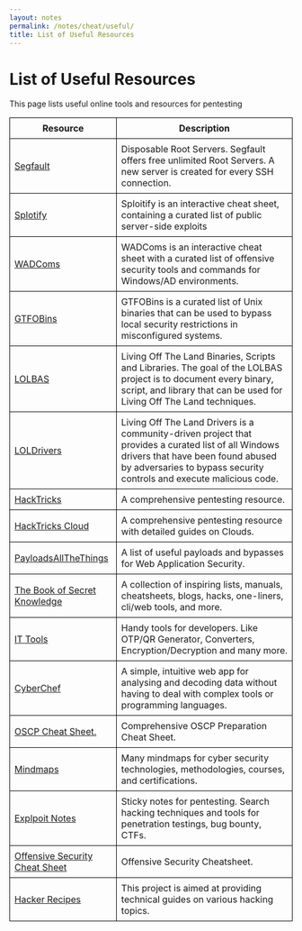 ```yaml
---
layout: notes
permalink: /notes/cheat/useful/
title: List of Useful Resources
---
```


# List of Useful Resources

This page lists useful online tools and resources for pentesting 

<table style="border-collapse: collapse; width: 100%;">
  <tr style="border: 1px solid black;">
    <th style="border: 1px solid black; padding: 8px;">Resource</th>
    <th style="border: 1px solid black; padding: 8px;">Description</th>
  </tr>
  <tr style="border: 1px solid black;">
    <td style="border: 1px solid black; padding: 8px;"><a href="https://www.thc.org/segfault/">Segfault</a></td>
    <td style="border: 1px solid black; padding: 8px;">Disposable Root Servers. Segfault offers free unlimited Root Servers. A new server is created for every SSH connection.</td>
  </tr>
  <tr style="border: 1px solid black;">
    <td style="border: 1px solid black; padding: 8px;"><a href="https://sploitify.haxx.it/">Splotify</a></td>
    <td style="border: 1px solid black; padding: 8px;">Sploitify is an interactive cheat sheet, containing a curated list of public server-side exploits</td>
  </tr>
  <tr style="border: 1px solid black;">
    <td style="border: 1px solid black; padding: 8px;"><a href="https://wadcoms.github.io/">WADComs</a></td>
    <td style="border: 1px solid black; padding: 8px;">WADComs is an interactive cheat sheet with a curated list of offensive security tools and commands for Windows/AD environments.</td>
  </tr>
    <tr style="border: 1px solid black;">
    <td style="border: 1px solid black; padding: 8px;"><a href="https://gtfobins.github.io/">GTFOBins</a></td>
    <td style="border: 1px solid black; padding: 8px;">GTFOBins is a curated list of Unix binaries that can be used to bypass local security restrictions in misconfigured systems.</td>
  </tr>
  <tr style="border: 1px solid black;">
    <td style="border: 1px solid black; padding: 8px;"><a href="https://lolbas-project.github.io/">LOLBAS</a></td>
    <td style="border: 1px solid black; padding: 8px;">Living Off The Land Binaries, Scripts and Libraries. The goal of the LOLBAS project is to document every binary, script, and library that can be used for Living Off The Land techniques.</td>
  </tr>
  <tr style="border: 1px solid black;">
    <td style="border: 1px solid black; padding: 8px;"><a href="https://www.loldrivers.io/">LOLDrivers</a></td>
    <td style="border: 1px solid black; padding: 8px;">Living Off The Land Drivers is a community-driven project that provides a curated list of all Windows drivers that have been found abused by adversaries to bypass security controls and execute malicious code.</td>
  </tr>
  <tr style="border: 1px solid black;">
    <td style="border: 1px solid black; padding: 8px;"><a href="https://book.hacktricks.xyz/">HackTricks</a></td>
    <td style="border: 1px solid black; padding: 8px;">A comprehensive pentesting resource.</td>
  </tr>
    <tr style="border: 1px solid black;">
    <td style="border: 1px solid black; padding: 8px;"><a href="https://cloud.hacktricks.wiki/">HackTricks Cloud</a></td>
    <td style="border: 1px solid black; padding: 8px;">A comprehensive pentesting resource with detailed guides on Clouds.</td>
  </tr>
  <tr style="border: 1px solid black;">
    <td style="border: 1px solid black; padding: 8px;"><a href="https://github.com/swisskyrepo/PayloadsAllTheThings">PayloadsAllTheThings</a></td>
    <td style="border: 1px solid black; padding: 8px;">A list of useful payloads and bypasses for Web Application Security.</td>
  </tr>
  <tr style="border: 1px solid black;">
    <td style="border: 1px solid black; padding: 8px;"><a href="https://github.com/trimstray/the-book-of-secret-knowledge">The Book of Secret Knowledge</a></td>
    <td style="border: 1px solid black; padding: 8px;">A collection of inspiring lists, manuals, cheatsheets, blogs, hacks, one-liners, cli/web tools, and more.</td>
  </tr>
  <tr style="border: 1px solid black;">
    <td style="border: 1px solid black; padding: 8px;"><a href="https://it-tools.tech/">IT Tools</a></td>
    <td style="border: 1px solid black; padding: 8px;">Handy tools for developers. Like OTP/QR Generator, Converters, Encryption/Decryption and many more.</td>
  </tr>
  <tr style="border: 1px solid black;">
    <td style="border: 1px solid black; padding: 8px;"><a href="https://gchq.github.io/CyberChef/">CyberChef</a></td>
    <td style="border: 1px solid black; padding: 8px;">A simple, intuitive web app for analysing and decoding data without having to deal with complex tools or programming languages.</td>
  </tr>
  <tr style="border: 1px solid black;">
    <td style="border: 1px solid black; padding: 8px;"><a href="https://github.com/0xsyr0/OSCP">OSCP Cheat Sheet.</a></td>
    <td style="border: 1px solid black; padding: 8px;">Comprehensive OSCP Preparation Cheat Sheet.</td>
  </tr>
  <tr style="border: 1px solid black;">
    <td style="border: 1px solid black; padding: 8px;"><a href="https://github.com/Ignitetechnologies/Mindmap">Mindmaps</a></td>
    <td style="border: 1px solid black; padding: 8px;">Many mindmaps for cyber security technologies, methodologies, courses, and certifications.</td>
  </tr>
  <tr style="border: 1px solid black;">
    <td style="border: 1px solid black; padding: 8px;"><a href="https://exploit-notes.hdks.org/">Explpoit Notes</a></td>
    <td style="border: 1px solid black; padding: 8px;">Sticky notes for pentesting. Search hacking techniques and tools for penetration testings, bug bounty, CTFs.</td>
  </tr>
  <tr style="border: 1px solid black;">
    <td style="border: 1px solid black; padding: 8px;"><a href="https://cheatsheet.haax.fr/">Offensive Security Cheat Sheet</a></td>
    <td style="border: 1px solid black; padding: 8px;">Offensive Security Cheatsheet.</td>
  </tr>
  <tr style="border: 1px solid black;">
    <td style="border: 1px solid black; padding: 8px;"><a href="https://www.thehacker.recipes/">Hacker Recipes</a></td>
    <td style="border: 1px solid black; padding: 8px;">This project is aimed at providing technical guides on various hacking topics.</td>
  </tr>
</table>
